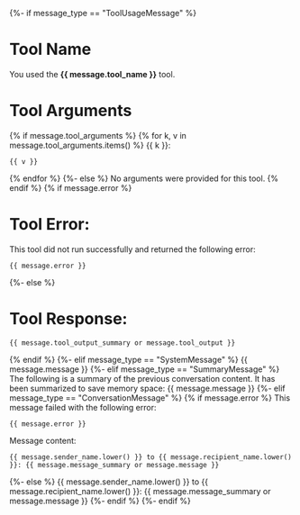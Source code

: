 {%- if message_type == "ToolUsageMessage" %}
# Tool Name
You used the **{{ message.tool_name }}** tool.
# Tool Arguments
{% if message.tool_arguments %}
{% for k, v in message.tool_arguments.items() %}
{{ k }}:
```
{{ v }}
```
{% endfor %}
{%- else %}
No arguments were provided for this tool.
{% endif %}
{% if message.error %}
# Tool Error:
This tool did not run successfully and returned the following error:
```
{{ message.error }}
```
{%- else %}
# Tool Response:
```
{{ message.tool_output_summary or message.tool_output }}
```
{% endif %}
{%- elif message_type == "SystemMessage" %}
{{ message.message }}
{%- elif message_type == "SummaryMessage" %}
The following is a summary of the previous conversation content. It has been summarized to save memory space:
{{ message.message }}
{%- elif message_type == "ConversationMessage" %}
{% if message.error %}
This message failed with the following error:
```
{{ message.error }}
```
Message content:
```
{{ message.sender_name.lower() }} to {{ message.recipient_name.lower() }}: {{ message.message_summary or message.message }}
```
{%- else %}
{{ message.sender_name.lower() }} to {{ message.recipient_name.lower() }}: {{ message.message_summary or message.message }}
{%- endif %}
{%- endif %}